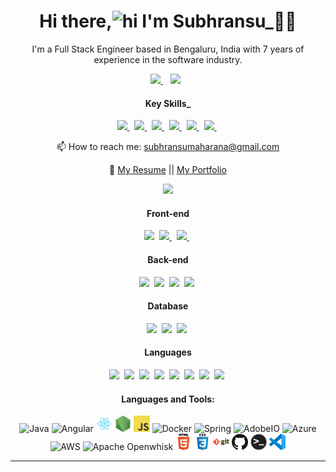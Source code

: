 
<h1 align='center'>
Hi there,<img src="https://user-images.githubusercontent.com/1303154/88677602-1635ba80-d120-11ea-84d8-d263ba5fc3c0.gif" width="3px" alt="hi">  I'm Subhransu_👨‍💻
</h1>

<p align="center">
I'm a Full Stack Engineer based in Bengaluru, India with 7 years of experience in the software industry. 
</p>

<p align='center'>
  
  <a href="https://www.linkedin.com/in/smaharana/">
    <img src="https://img.shields.io/badge/linkedin-%230077B5.svg?&style=for-the-badge&logo=linkedin&logoColor=white" />
  </a>&nbsp;&nbsp;
  <a href="https://twitter.com/subhmaharana" target="_blank"><img src="https://img.shields.io/badge/Twitter-%231DA1F2.svg?&style=for-the-badge&logo=twitter&logoColor=white"></a>&nbsp;&nbsp;
  
</p>

<h4 align='center'>Key Skills_
</h4>

<p align='center'>
  
  <a href="#">
    <img src="https://img.shields.io/badge/-Java-orange?style=for-the-badge&labelColor=black&logo=java&logoColor=orange" />
  </a>&nbsp;
<a href="#"><img src="https://img.shields.io/badge/Node.js-339933?style=for-the-badge&logo=nodedotjs&logoColor=white" /> </a>&nbsp;
<a href="#"><img src="https://img.shields.io/badge/-React-61DBFB?style=for-the-badge&labelColor=black&logo=react&logoColor=61DBFB"/> </a>&nbsp;
<a href="#"><img src="https://img.shields.io/badge/Docker-2CA5E0?style=for-the-badge&logo=docker&logoColor=white" /> </a>&nbsp;
<a href="#"><img src="https://img.shields.io/badge/-Javascript-F0DB4F?style=for-the-badge&labelColor=black&logo=javascript&logoColor=F0DB4F" /> </a>&nbsp;
<a href="#"><img src="https://img.shields.io/badge/MySQL-00000F?style=for-the-badge&logo=mysql&logoColor=white" /> </a>&nbsp;
  
  
</p>



<p align='center'>
  📫 How to reach me: <a href='mailto:subhransumaharana@gmail.com'>subhransumaharana@gmail.com</a>
</p>

<p align='center'>
📃 <a href="https://subhnet.github.io/src/assets/doc/Subhransu_Resume_FullStack.pdf" target="_blank">My Resume</a> || <a href="https://subhnet.github.io/" target="_blank">My Portfolio</a>
</p>

<p align='center'>
  <a href="#"><img src="https://github-readme-stats.vercel.app/api?username=subhnet&show_icons=true&count_private=true&theme=dark" width="350"></a>
</p>


<!-- ![Test](https://github-readme-stats.vercel.app/api/top-langs/?username=subhnet) -->

</p>

<h4 align='center'>
   Front-end
</h4>
  <p align='center'>
    <a href="#"><img src="https://img.shields.io/badge/react-%2320232a.svg?logo=react&logoColor=%2361DAFB&style=for-the-badge" /></a>&nbsp;
	<a href="#"><img src="https://img.shields.io/badge/angular-%23DD0031.svg?logo=angular&logoColor=white&style=for-the-badge" /> </a>&nbsp;
	<a href="#"><img src="https://img.shields.io/badge/jquery-%230769AD.svg?logo=jquery&logoColor=white&style=for-the-badge"/> </a>&nbsp; 
</p>
<h4 align='center'>
   Back-end
</h4>
<p align='center'>
<a href="#"><img src="https://img.shields.io/badge/node.js-6DA55F?logo=node.js&logoColor=white&style=for-the-badge" /></a>&nbsp;
<a href="#"><img src="https://img.shields.io/badge/express.js-%23404d59.svg?logo=express&logoColor=%2361DAFB&style=for-the-badge" /></a>&nbsp; 
<a href="#"><img src="https://img.shields.io/badge/spring-%236DB33F.svg?logo=spring&logoColor=white&style=for-the-badge" /></a>&nbsp;
<a href="#"><img src="https://img.shields.io/badge/Socket.io-black?logo=socket.io&badgeColor=010101&style=for-the-badge" /></a>&nbsp;
</p>
<h4 align='center'>
   Database
</h4>
<p align="center">
<a href="#"><img src="https://img.shields.io/badge/mysql-%2300f.svg?logo=mysql&logoColor=white&style=for-the-badge" /></a>&nbsp;
<a href="#"><img src="https://img.shields.io/badge/Amazon%20DynamoDB-4053D6?logo=Amazon%20DynamoDB&logoColor=white&style=for-the-badge" /></a>&nbsp;
<a href="#"><img src="https://img.shields.io/badge/redis-%23DD0031.svg?logo=redis&logoColor=white&style=for-the-badge" /></a>&nbsp;

</p>
<h4 align='center'>
   Languages
</h4>
<p align="center">
<a href="#"><img src="https://img.shields.io/badge/java-%23ED8B00.svg?logo=java&logoColor=white&style=for-the-badge" /></a>&nbsp; 
<a href="#"><img src="https://img.shields.io/badge/javascript-%23323330.svg?logo=javascript&logoColor=%23F7DF1E&style=for-the-badge" /></a>&nbsp;
<a href="#"><img src="https://img.shields.io/badge/python-3670A0?logo=python&logoColor=ffdd54&style=for-the-badge" /></a>&nbsp;
<a href="#"><img src="https://img.shields.io/badge/typescript-%23007ACC.svg?logo=typescript&logoColor=white&style=for-the-badge" /></a>&nbsp; 
<a href="#"><img src="https://img.shields.io/badge/-GraphQL-E10098?logo=graphql&logoColor=white&style=for-the-badge" /></a>&nbsp;
<a href="#"><img src="https://img.shields.io/badge/html5-%23E34F26.svg?logo=html5&logoColor=white&style=for-the-badge" /></a>&nbsp;
<a href="#"><img src="https://img.shields.io/badge/php-%23777BB4.svg?logo=php&logoColor=white&style=for-the-badge" /></a>&nbsp;
<a href="#"><img src="https://img.shields.io/badge/go-%2300ADD8.svg?logo=go&logoColor=white&style=for-the-badge" /></a>&nbsp;
</p>

  

<h4 align='center'>
    Languages and Tools:
</h4>
<p align="center">
<img title="Java" width="26px" src="https://user-images.githubusercontent.com/5060594/117230596-12fff580-ae3b-11eb-8296-f93cc8e36d6a.png" />
<img title="Angular" width="26px" src="https://angular.io/assets/images/logos/angular/angular.svg" />
<img title="React" width="26px" src="https://raw.githubusercontent.com/github/explore/80688e429a7d4ef2fca1e82350fe8e3517d3494d/topics/react/react.png" />
<img title="Node.js" width="26px" src="https://raw.githubusercontent.com/github/explore/80688e429a7d4ef2fca1e82350fe8e3517d3494d/topics/nodejs/nodejs.png" />
<img title="JavaScript" width="26px" src="https://raw.githubusercontent.com/github/explore/80688e429a7d4ef2fca1e82350fe8e3517d3494d/topics/javascript/javascript.png" />
<img title="Docker" width="26px" src="https://user-images.githubusercontent.com/5060594/117585667-3ecbf580-b131-11eb-8044-2b59646b4ad0.png" />
<img title="Spring" width="26px" src="https://user-images.githubusercontent.com/5060594/117585785-ed703600-b131-11eb-8214-70f11c2a01a8.png" />
<img title="AdobeIO" width="26px" src="https://avatars.githubusercontent.com/u/12461336?s=200&v=4" />
<img title="Azure" width="26px" src="https://img.icons8.com/fluency/48/000000/azure-1.png"/>
<img title="AWS" width="26px" src="https://img.icons8.com/color/48/000000/amazon-web-services.png"/>
<img title="Apache Openwhisk" width="26px" src="https://openwhisk.apache.org/images/logo/apache-openwhisk-logo-only-square.png" />
  
<img title="HTML5" width="26px" src="https://raw.githubusercontent.com/github/explore/80688e429a7d4ef2fca1e82350fe8e3517d3494d/topics/html/html.png" />
<img title="CSS3" width="26px" src="https://raw.githubusercontent.com/github/explore/80688e429a7d4ef2fca1e82350fe8e3517d3494d/topics/css/css.png" />
<img title="Git" width="26px" src="https://raw.githubusercontent.com/github/explore/80688e429a7d4ef2fca1e82350fe8e3517d3494d/topics/git/git.png" />
<img title="GitHub" width="26px" src="https://raw.githubusercontent.com/github/explore/78df643247d429f6cc873026c0622819ad797942/topics/github/github.png" />
<img title="Terminal" width="26px" src="https://raw.githubusercontent.com/github/explore/80688e429a7d4ef2fca1e82350fe8e3517d3494d/topics/terminal/terminal.png" />
<img title="Visual Studio Code" width="26px" src="https://raw.githubusercontent.com/github/explore/80688e429a7d4ef2fca1e82350fe8e3517d3494d/topics/visual-studio-code/visual-studio-code.png" />






<br />

---
